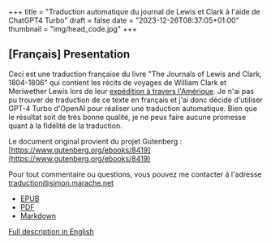 +++
title = "Traduction automatique du journal de Lewis et Clark à l'aide de ChatGPT4 Turbo"
draft = false
date = "2023-12-26T08:37:05+01:00"
thumbnail = "img/head_code.jpg"
+++

## \[Français\] Presentation

Ceci est une traduction française du livre "The Journals of Lewis and Clark, 1804-1806" qui contient les récits de voyages de William Clark et Meriwether Lewis lors de leur [expédition à travers l'Amérique](https://fr.wikipedia.org/wiki/Exp%C3%A9dition_Lewis_et_Clark). Je n'ai pas pu trouver de traduction de ce texte en français et j'ai donc décidé d'utiliser GPT-4 Turbo d'OpenAI pour réaliser une traduction automatique. Bien que le résultat soit de très bonne qualité, je ne peux faire aucune promesse quant à la fidélité de la traduction.

Le document original provient du projet Gutenberg : [https://www.gutenberg.org/ebooks/8419](https://www.gutenberg.org/ebooks/8419)

Pour tout commentaire ou questions, vous pouvez me contacter à l'adresse [traduction@simon.marache.net](mailto:traduction@simon.marache.net)

- [EPUB](https://github.com/Blizarre/lewis_clark_journal_french_translation/raw/master/lewis_and_clark_journal.epub)
- [PDF](https://github.com/Blizarre/lewis_clark_journal_french_translation/raw/master/lewis_and_clark_journal.pdf)
- [Markdown](https://github.com/Blizarre/lewis_clark_journal_french_translation/raw/master/lewis_and_clark_journal.md)

[Full description in English](./2023-12-lewis-clark-french-translation.html)
